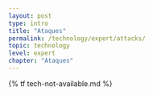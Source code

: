 ```yaml
---
layout: post
type: intro
title: "Ataques"
permalink: /technology/expert/attacks/
topic: technology
level: expert
chapter: "Ataques"
---
```


{% tf tech-not-available.md %}
